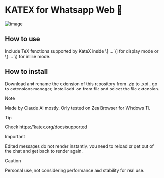 # KATEX for Whatsapp Web 👾

![image](https://github.com/user-attachments/assets/26c98e3a-b93d-4f31-bd0b-4dda0e495520)

## How to use
Include TeX functions supported by KateX inside \\[ ... \\] for display mode or \\( ... \\) for inline mode. 

## How to install
Download and rename the extension of this repository from .zip to .xpi , go to extensions manager, install add-on from file and select the file extension. 
> [!NOTE]
> Made by Claude AI mostly. 
> Only tested on Zen Browser for Windows 11.

> [!TIP]
> Check https://katex.org/docs/supported

> [!IMPORTANT]
> Edited messages do not render instantly, you need to reload or get out of the chat and get back to render again.



> [!CAUTION]
> Personal use, not considering performance and stability for real use.
